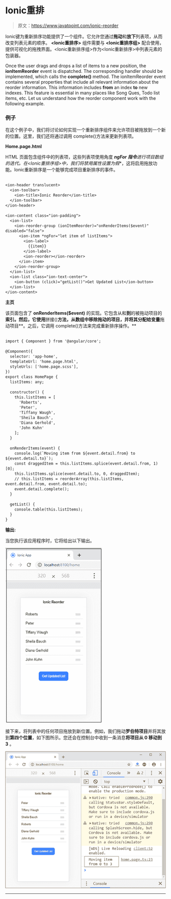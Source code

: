 # Ionic重排

> 原文：<https://www.javatpoint.com/ionic-reorder>

Ionic键为重新排序功能提供了一个<ion-reorder>组件。它允许您通过**拖动**和**放下**列表项，从而改变列表元素的顺序。 **<Ionic重排序>** 组件需要与 **<Ionic重排序组>** 配合使用，提供可视化的拖拽界面。<Ionic重新排序组>作为<Ionic重新排序>中列表元素的包装器。</ion-reorder>

Once the user drags and drops a list of items to a new position, the **ionItemReorder** event is dispatched. The corresponding handler should be implemented, which calls the **complete()** method. The ionItemReorder event contains several properties that include all relevant information about the reorder information. This information includes **from** an index **to** new indexes. This feature is essential in many places like Song Ques, Todo list items, etc. Let us understand how the reorder component work with the following example.

### 例子

在这个例子中，我们将讨论如何实现一个重新排序组件来允许项目被拖放到一个新的位置。这里，我们还将通过调用 complete()方法来更新列表项。

**Home.page.html**

HTML 页面包含<ion-reorder-group>组件中的列表项，这些列表项使用角度 ***ngFor 指令**进行项目数组的迭代。在<Ionic重排序组>中，我们将**禁用**属性**设置为假**，这将启用拖放功能。Ionic重新排序是一个能够完成项目重新排序的事件。</ion-reorder-group>

```

<ion-header translucent>
  <ion-toolbar>
    <ion-title>Ionic Reorder</ion-title>
  </ion-toolbar>
</ion-header>

<ion-content class="ion-padding">
  <ion-list>
    <ion-reorder-group (ionItemReorder)="onRenderItems($event)" disabled="false">
      <ion-item *ngFor="let item of listItems">
        <ion-label>
          {{item}}
        </ion-label>
        <ion-reorder></ion-reorder>
      </ion-item>
    </ion-reorder-group>
  </ion-list>
  <ion-list class="ion-text-center">
    <ion-button (click)="getList()">Get Updated List</ion-button>
  </ion-list>
</ion-content>

```

**主页**

该页面包含了 **onRenderItems($event)** 的实现。它包含从和**到**的被拖动项目的**索引。然后，它使用**拼接()**方法，从数组中移除拖动的项目，并将其分配给变量**拖动项目**。之后，它调用 complete()方法来完成重新排序操作。**

```

import { Component } from '@angular/core';

@Component({
  selector: 'app-home',
  templateUrl: 'home.page.html',
  styleUrls: ['home.page.scss'],
})
export class HomePage {
  listItems: any;

  constructor() {
    this.listItems = [
      'Roberts',
      'Peter',
      'Tiffany Waugh',
      'Sheila Bauch',
      'Diana Gerhold',
      'John Kuhn'
    ];
  }

  onRenderItems(event) {
    console.log(`Moving item from ${event.detail.from} to ${event.detail.to}`);
    const draggedItem = this.listItems.splice(event.detail.from, 1)[0];
    this.listItems.splice(event.detail.to, 0, draggedItem);
    // this.listItems = reorderArray(this.listItems, event.detail.from, event.detail.to);
    event.detail.complete();
  }

  getList() {
    console.table(this.listItems);
  }
}

```

**输出:**

当您执行该应用程序时，它将给出以下输出。

![Ionic Reorder](img/fff4439fe3998399c5da47ad7e13aeda.png)

接下来，将列表中的任何项目拖放到新位置。例如，我们拖动**罗伯特项目**并将其放到**第四个位置**，如下图所示。您还会在控制台中收到一条消息**将项目从 0 移动到 3** 。

![Ionic Reorder](img/f5b3a9d864507016c2f5b9f699f5f70f.png)

* * *